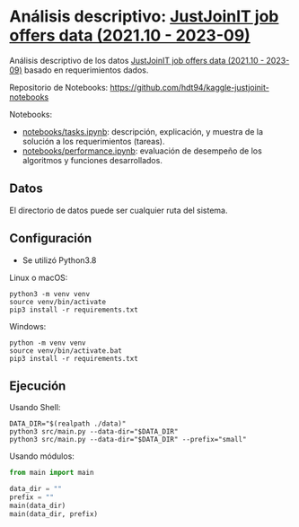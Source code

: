 # Análisis descriptivo: [JustJoinIT job offers data (2021.10 - 2023-09)](https://www.kaggle.com/datasets/jszafranqb/justjoinit-job-offers-data-2021-10-2023-09)

Análisis descriptivo de los datos [JustJoinIT job offers data (2021.10 - 2023-09)](https://www.kaggle.com/datasets/jszafranqb/justjoinit-job-offers-data-2021-10-2023-09) basado en requerimientos dados.

Repositorio de Notebooks: https://github.com/hdt94/kaggle-justjoinit-notebooks

Notebooks:
- [notebooks/tasks.ipynb](https://github.com/hdt94/kaggle-justjoinit-notebooks/blob/master/notebooks/tasks.ipynb): descripción, explicación, y muestra de la solución a los requerimientos (tareas).
- [notebooks/performance.ipynb](https://github.com/hdt94/kaggle-justjoinit-notebooks/blob/master/notebooks/performance.ipynb): evaluación de desempeño de los algoritmos y funciones desarrollados.


## Datos

El directorio de datos puede ser cualquier ruta del sistema.

## Configuración
- Se utilizó Python3.8

Linux o macOS:
```shell
python3 -m venv venv
source venv/bin/activate
pip3 install -r requirements.txt
```

Windows:
```
python -m venv venv
source venv/bin/activate.bat
pip3 install -r requirements.txt
```

## Ejecución

Usando Shell:
```shell
DATA_DIR="$(realpath ./data)"
python3 src/main.py --data-dir="$DATA_DIR"
python3 src/main.py --data-dir="$DATA_DIR" --prefix="small"
```

Usando módulos:
```python
from main import main

data_dir = ""
prefix = ""
main(data_dir)
main(data_dir, prefix)
```
